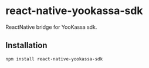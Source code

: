 # react-native-yookassa-sdk

ReactNative bridge for YooKassa sdk.

## Installation

```sh
npm install react-native-yookassa-sdk
```
